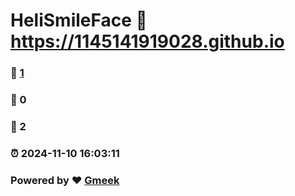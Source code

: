 # HeliSmileFace :link: https://1145141919028.github.io 
### :page_facing_up: [1](https://1145141919028.github.io/tag.html) 
### :speech_balloon: 0 
### :hibiscus: 2 
### :alarm_clock: 2024-11-10 16:03:11 
### Powered by :heart: [Gmeek](https://github.com/Meekdai/Gmeek)
